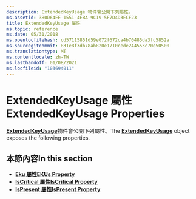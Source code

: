 ```yaml
---
description: ExtendedKeyUsage 物件會公開下列屬性。
ms.assetid: 380D64EE-1551-4EBA-9C19-5F7D4D3ECF23
title: ExtendedKeyUsage 屬性
ms.topic: reference
ms.date: 05/31/2018
ms.openlocfilehash: cd57115851d59e072f672ca4b70485da3fc5852a
ms.sourcegitcommit: 831e8f3db78ab820e1710cede244553c70e50500
ms.translationtype: MT
ms.contentlocale: zh-TW
ms.lasthandoff: 01/08/2021
ms.locfileid: "103694011"
---
```

# <a name="extendedkeyusage-properties"></a><span data-ttu-id="3d06a-103">ExtendedKeyUsage 屬性</span><span class="sxs-lookup"><span data-stu-id="3d06a-103">ExtendedKeyUsage Properties</span></span>

<span data-ttu-id="3d06a-104">[**ExtendedKeyUsage**](extendedkeyusage.md)物件會公開下列屬性。</span><span class="sxs-lookup"><span data-stu-id="3d06a-104">The [**ExtendedKeyUsage**](extendedkeyusage.md) object exposes the following properties.</span></span>

## <a name="in-this-section"></a><span data-ttu-id="3d06a-105">本節內容</span><span class="sxs-lookup"><span data-stu-id="3d06a-105">In this section</span></span>

-   [<span data-ttu-id="3d06a-106">**Eku 屬性**</span><span class="sxs-lookup"><span data-stu-id="3d06a-106">**EKUs Property**</span></span>](extendedkeyusage-ekus.md)
-   [<span data-ttu-id="3d06a-107">**IsCritical 屬性**</span><span class="sxs-lookup"><span data-stu-id="3d06a-107">**IsCritical Property**</span></span>](extendedkeyusage-iscritical.md)
-   [<span data-ttu-id="3d06a-108">**IsPresent 屬性**</span><span class="sxs-lookup"><span data-stu-id="3d06a-108">**IsPresent Property**</span></span>](extendedkeyusage-ispresent.md)

 

 



